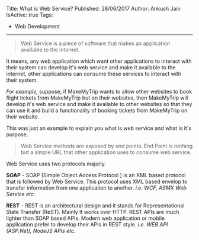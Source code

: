 Title: What is Web Service?
Published: 28/06/2017
Author: Ankush Jain
IsActive: true
Tags:
  - Web Development
---
> Web Service is a piece of software that makes an application available to the internet.

It means, any web application which want other applications to interact with their system can develop it's web service and make it available to the internet, other applications can consume these services to interact with their system.

*For example,* suppose, if MakeMyTrip wants to allow other websites to book flight tickets from MakeMyTrip but on their websites, then MakeMyTrip will develop it's web service and make it available to other websites so that they can use it and build a functionality of booking tickets from MakeMyTrip on their website.

This was just an example to explain you what is web service and what is it's purpose.

> Web Service methods are exposed by end points. End Point is nothing but a simple URL that other application uses to consume web service.

Web Service uses two protocols majorly.

**SOAP** - SOAP (Simple Object Access Protocol ) is an XML based protocol that is followed by Web Service. This protocol uses XML based envelop to transfer information from one application to another. *i.e. WCF, ASMX Web Service etc.*

**REST** - REST is an architectural design and it stands for Representational State Transfer (ReST). Mainly It works over HTTP. REST APIs are much lighter than SOAP based APIs. Modern web application or mobile application prefer to develop their APIs in REST style. *i.e. WEB API (ASP.Net), NodeJS APIs etc.*

                